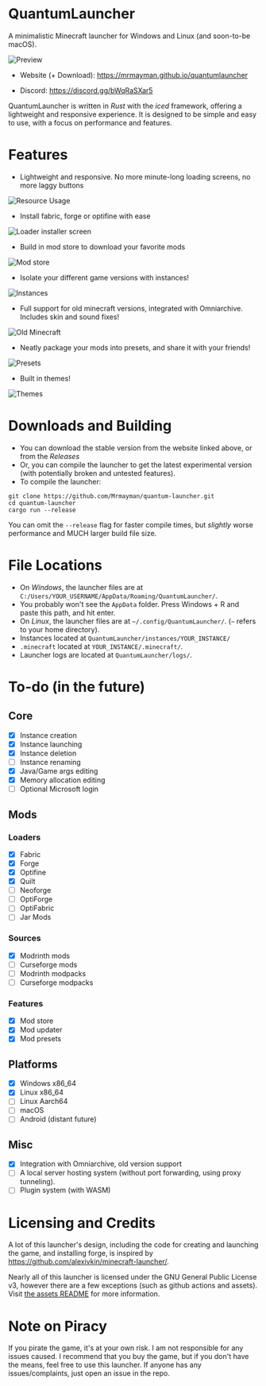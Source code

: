 # QuantumLauncher
A minimalistic Minecraft launcher for Windows and Linux (and soon-to-be macOS).

![Preview](quantum_launcher.png)

- Website (+ Download): https://mrmayman.github.io/quantumlauncher

- Discord: https://discord.gg/bWqRaSXar5

QuantumLauncher is written in *Rust* with the *iced* framework,
offering a lightweight and responsive experience.
It is designed to be simple and easy to use, with a focus on performance and features.

# Features
- Lightweight and responsive. No more minute-long loading screens, no more laggy buttons

![Resource Usage](assets/screenshots/lightweight.png)

- Install fabric, forge or optifine with ease

![Loader installer screen](assets/screenshots/install_loader.png)

- Build in mod store to download your favorite mods

![Mod store](assets/screenshots/mod_store.png)

- Isolate your different game versions with instances!

![Instances](assets/screenshots/new.png)

- Full support for old minecraft versions, integrated with Omniarchive. Includes skin and sound fixes!

![Old Minecraft](assets/screenshots/old_mc.png)

- Neatly package your mods into presets, and share it with your friends!

![Presets](assets/screenshots/presets.png)

- Built in themes!

![Themes](assets/screenshots/themes.png)

# Downloads and Building
- You can download the stable version from the website linked above, or from the *Releases*
- Or, you can compile the launcher to get the latest experimental version (with potentially broken and untested features).
- To compile the launcher:
```
git clone https://github.com/Mrmayman/quantum-launcher.git
cd quantum-launcher
cargo run --release
```
You can omit the `--release` flag for faster compile times, but *slightly* worse performance and MUCH larger build file size.

# File Locations
- On *Windows*, the launcher files are at `C:/Users/YOUR_USERNAME/AppData/Roaming/QuantumLauncher/`.
- You probably won't see the `AppData` folder. Press Windows + R and paste this path, and hit enter.
- On *Linux*, the launcher files are at `~/.config/QuantumLauncher/`. (`~` refers to your home directory).
- Instances located at `QuantumLauncher/instances/YOUR_INSTANCE/`
- `.minecraft` located at `YOUR_INSTANCE/.minecraft/`.
- Launcher logs are located at `QuantumLauncher/logs/`.

# To-do (in the future)
## Core
- [x] Instance creation
- [x] Instance launching
- [x] Instance deletion
- [ ] Instance renaming
- [x] Java/Game args editing
- [x] Memory allocation editing
- [ ] Optional Microsoft login
## Mods
### Loaders
- [x] Fabric
- [x] Forge
- [x] Optifine
- [x] Quilt
- [ ] Neoforge
- [ ] OptiForge
- [ ] OptiFabric
- [ ] Jar Mods
### Sources
- [x] Modrinth mods
- [ ] Curseforge mods
- [ ] Modrinth modpacks
- [ ] Curseforge modpacks
### Features
- [x] Mod store
- [x] Mod updater
- [x] Mod presets
## Platforms
- [x] Windows x86_64
- [x] Linux x86_64
- [ ] Linux Aarch64
- [ ] macOS
- [ ] Android (distant future)
## Misc
- [x] Integration with Omniarchive, old version support
- [ ] A local server hosting system (without port forwarding, using proxy tunneling).
- [ ] Plugin system (with WASM)

# Licensing and Credits
A lot of this launcher's design, including the code for creating and launching the game, and installing forge, is inspired by https://github.com/alexivkin/minecraft-launcher/.

Nearly all of this launcher is licensed under the GNU General Public License v3,
however there are a few exceptions (such as github actions and assets).
Visit [the assets README](assets/README.md) for more information.

# Note on Piracy
If you pirate the game, it's at your own risk. I am not responsible for any issues caused.
I recommend that you buy the game, but if you don't have the means, feel free to use this launcher.
If anyone has any issues/complaints, just open an issue in the repo.
